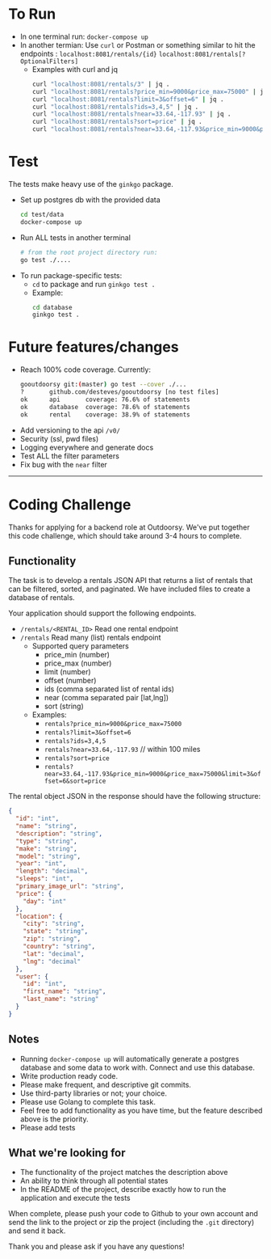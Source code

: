 
# To Run
- In one terminal run: `docker-compose up`
- In another termian: Use `curl` or Postman or something similar to hit the endpoints :
  `localhost:8081/rentals/{id}`
  `localhost:8081/rentals[?OptionalFilters]`
  - Examples with curl and jq
    ```bash
    curl "localhost:8081/rentals/3" | jq .
    curl "localhost:8081/rentals?price_min=9000&price_max=75000" | jq .
    curl "localhost:8081/rentals?limit=3&offset=6" | jq .
    curl "localhost:8081/rentals?ids=3,4,5" | jq .
    curl "localhost:8081/rentals?near=33.64,-117.93" | jq .
    curl "localhost:8081/rentals?sort=price" | jq .
    curl "localhost:8081/rentals?near=33.64,-117.93&price_min=9000&price_max=75000&limit=3&offset=6&sort=price" | jq .
    ```

# Test

The tests make heavy use of the `ginkgo` package.

- Set up postgres db with the provided data
  ```bash
  cd test/data
  docker-compose up
  ```
- Run ALL tests in another terminal
  ```bash
  # from the root project directory run:
  go test ./....
  ```
- To run package-specific tests:
  - `cd` to package and run `ginkgo test .`
  - Example:
    ```bash
    cd database 
    ginkgo test .
    ```



# Future features/changes

- Reach 100% code coverage. Currently:
  ```bash
  gooutdoorsy git:(master) go test --cover ./...
  ?       github.com/desteves/gooutdoorsy [no test files]
  ok      api       coverage: 76.6% of statements
  ok      database  coverage: 78.6% of statements
  ok      rental    coverage: 38.9% of statements
  ```
- Add versioning to the api `/v0/`
- Security (ssl, pwd files)
- Logging everywhere and generate docs
- Test ALL the filter parameters
- Fix bug with the `near` filter


----


# Coding Challenge

Thanks for applying for a backend role at Outdoorsy. We've put together this code challenge, which should take around 3-4 hours to complete.

## Functionality
The task is to develop a rentals JSON API that returns a list of rentals that can be filtered, sorted, and paginated. We have included files to create a database of rentals.

Your application should support the following endpoints.

- `/rentals/<RENTAL_ID>` Read one rental endpoint
- `/rentals` Read many (list) rentals endpoint
    - Supported query parameters
        - price_min (number)
        - price_max (number)
        - limit (number)
        - offset (number)
        - ids (comma separated list of rental ids)
        - near (comma separated pair [lat,lng])
        - sort (string)
    - Examples:
        - `rentals?price_min=9000&price_max=75000`
        - `rentals?limit=3&offset=6`
        - `rentals?ids=3,4,5`
        - `rentals?near=33.64,-117.93` // within 100 miles
        - `rentals?sort=price`
        - `rentals?near=33.64,-117.93&price_min=9000&price_max=75000&limit=3&offset=6&sort=price`

The rental object JSON in the response should have the following structure:
```json
{
  "id": "int",
  "name": "string",
  "description": "string",
  "type": "string",
  "make": "string",
  "model": "string",
  "year": "int",
  "length": "decimal",
  "sleeps": "int",
  "primary_image_url": "string",
  "price": {
    "day": "int"
  },
  "location": {
    "city": "string",
    "state": "string",
    "zip": "string",
    "country": "string",
    "lat": "decimal",
    "lng": "decimal"
  },
  "user": {
    "id": "int",
    "first_name": "string",
    "last_name": "string"
  }
}
```

## Notes
- Running `docker-compose up` will automatically generate a postgres database and some data to work with. Connect and use this database.
- Write production ready code.
- Please make frequent, and descriptive git commits.
- Use third-party libraries or not; your choice.
- Please use Golang to complete this task.
- Feel free to add functionality as you have time, but the feature described above is the priority.
- Please add tests

## What we're looking for
- The functionality of the project matches the description above
- An ability to think through all potential states
- In the README of the project, describe exactly how to run the application and execute the tests

When complete, please push your code to Github to your own account and send the link to the project or zip the project (including the `.git` directory) and send it back.

Thank you and please ask if you have any questions!
